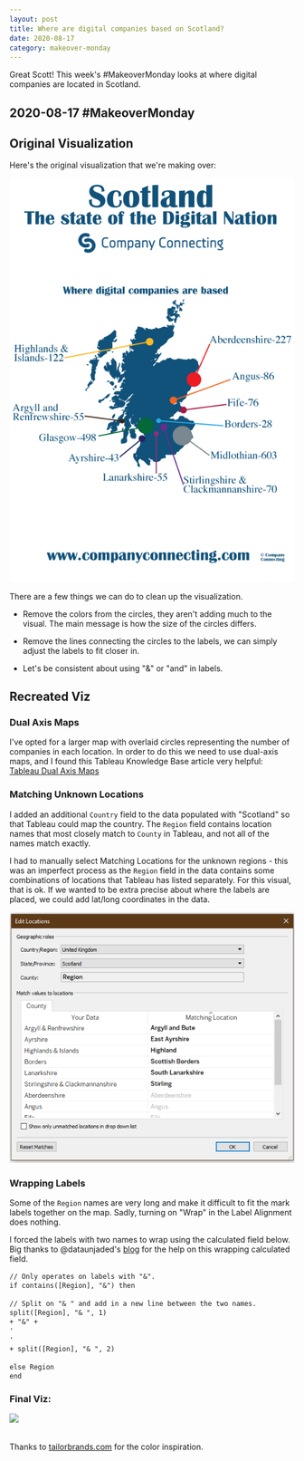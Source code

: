 ```yaml
---
layout: post
title: Where are digital companies based on Scotland?
date: 2020-08-17
category: makeover-monday
---
```


Great Scott! This week's #MakeoverMonday looks at where digital companies are located in Scotland. <!--more-->

## 2020-08-17 #MakeoverMonday
## Original Visualization
Here's the original visualization that we're making over:

![Original Viz](\assets\images\makeover-monday\2020-08-17_original.jpg)

There are a few things we can do to clean up the visualization.

* Remove the colors from the circles, they aren't adding much to the visual. The main message is how the size of the circles differs.

* Remove the lines connecting the circles to the labels, we can simply adjust the labels to fit closer in.

* Let's be consistent about using "&" or "and" in labels.

## Recreated Viz

### Dual Axis Maps
I've opted for a larger map with overlaid circles representing the number of companies in each location. In order to do this we need to use dual-axis maps, and I found this Tableau Knowledge Base article very helpful: [Tableau Dual Axis Maps](https://help.tableau.com/current/pro/desktop/en-us/maps_dualaxis.htm)

### Matching Unknown Locations
I added an additional `Country` field to the data populated with "Scotland" so that Tableau could map the country. The `Region` field contains location names that most closely match to `County` in Tableau, and not all of the names match exactly.

I had to manually select Matching Locations for the unknown regions - this was an imperfect process as the `Region` field in the data contains some combinations of locations that Tableau has listed separately. For this visual, that is ok. If we wanted to be extra precise about where the labels are placed, we could add lat/long coordinates in the data.

![Matching Unknown Locations](\assets\images\makeover-monday\2020-08-17_edit-locations.png)

### Wrapping Labels
Some of the `Region` names are very long and make it difficult to fit the mark labels together on the map. Sadly, turning on "Wrap" in the Label Alignment does nothing.

I forced the labels with two names to wrap using the calculated field below. Big thanks to @dataunjaded's [blog](https://alanajade3.wixsite.com/dataunjaded/post/need-to-wrap-text-labels-in-tableau-just-press-enter) for the help on this wrapping calculated field.

```
// Only operates on labels with "&".
if contains([Region], "&") then

// Split on "& " and add in a new line between the two names.
split([Region], "& ", 1)
+ "&" +
'
'
+ split([Region], "& ", 2)

else Region
end
```

### Final Viz:
<div class='tableauPlaceholder' id='viz1598389189147' style='position: relative'><noscript><a href='#'><img alt=' ' src='https:&#47;&#47;public.tableau.com&#47;static&#47;images&#47;sc&#47;scotland-digital-companies&#47;DigitalCompaniesinScotland&#47;1_rss.png' style='border: none' /></a></noscript><object class='tableauViz'  style='display:none;'><param name='host_url' value='https%3A%2F%2Fpublic.tableau.com%2F' /> <param name='embed_code_version' value='3' /> <param name='site_root' value='' /><param name='name' value='scotland-digital-companies&#47;DigitalCompaniesinScotland' /><param name='tabs' value='no' /><param name='toolbar' value='yes' /><param name='static_image' value='https:&#47;&#47;public.tableau.com&#47;static&#47;images&#47;sc&#47;scotland-digital-companies&#47;DigitalCompaniesinScotland&#47;1.png' /> <param name='animate_transition' value='yes' /><param name='display_static_image' value='yes' /><param name='display_spinner' value='yes' /><param name='display_overlay' value='yes' /><param name='display_count' value='yes' /><param name='language' value='en' /></object></div> <script type='text/javascript'> var divElement = document.getElementById('viz1598389189147'); var vizElement = divElement.getElementsByTagName('object')[0]; vizElement.style.width='600px';vizElement.style.height='1027px'; var scriptElement = document.createElement('script'); scriptElement.src = 'https://public.tableau.com/javascripts/api/viz_v1.js'; vizElement.parentNode.insertBefore(scriptElement, vizElement); </script>

<br>

Thanks to [tailorbrands.com](https://www.tailorbrands.com/blog/logo-color-combinations) for the color inspiration. 